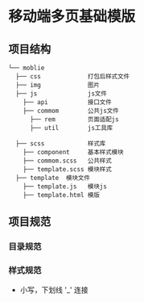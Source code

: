 # 移动端多页基础模版

## 项目结构
```
└── moblie
  ├── css             打包后样式文件
  ├── img             图片
  ├── js              js文件
    ├── api           接口文件
    ├── commom        公共js文件
      ├── rem         页面适配js
      ├── util        js工具库

  ├── scss            样式库
    ├── component     基本样式模块
    ├── commom.scss   公共样式
    ├── template.scss 模块样式
  ├── template  模块文件
    ├── template.js   模块js
    ├── template.html 模版

```
## 项目规范

### 目录规范


### 样式规范
- 小写，下划线 '_' 连接
